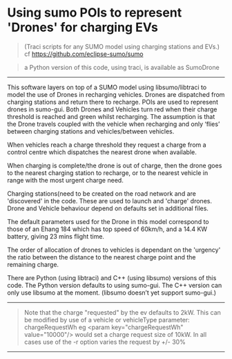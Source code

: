 # Using sumo POIs to represent 'Drones' for charging EVs
>  (Traci scripts for any SUMO model using charging stations and EVs.)      cf <https://github.com/eclipse-sumo/sumo>

>   a Python version of this code, using traci, is available as SumoDrone                                    
---
 This software layers on top of a SUMO model using libsumo/libtraci to model the use of Drones in recharging vehicles. Drones are dispatched from charging stations and return there to recharge. POIs are used to represent drones in sumo-gui. Both Drones and Vehicles turn red when their charge threshold is reached and green whilst recharging. The assumption is that the Drone travels coupled with the vehicle when recharging and only ‘flies’ between charging stations and vehicles/between vehicles.
 
When vehicles reach a charge threshold they request a charge from a control centre which dispatches the nearest drone when available. 

When charging is complete/the drone is out of charge, then the drone goes to the nearest charging station to recharge, or to the nearest vehicle
in range with the most urgent charge need.

Charging stations(need to be created on the road network and are 'discovered' in the code. These are used to launch and 'charge' drones.
Drone and Vehicle behaviour depend on defaults set in additional files. 

The default parameters used for the Drone in this model correspond to those of an Ehang 184 which has top speed of 60km/h, and a 14.4 KW battery, giving 23 mins flight time.

The order of allocation of drones to vehicles is dependant on the 'urgency' the ratio between the distance to the nearest charge point and the remaining charge.

There are Python (using libtraci) and C++ (using libsumo) versions of this code. The Python version defaults to using sumo-gui.
The C++ version can only use libsumo at the moment. (libsumo doesn’t yet support sumo-gui.)
  
---
  > Note that the charge "requested" by the ev defaults to 2kW. This can be modified by use of a vehicle or vehicleType parameter: chargeRequestWh
        eg \<param key="chargeRequestWh" value="10000"/\>   would set a charge request size of 10kW.  In all cases use of the -r option varies the request by +/- 30%
---
